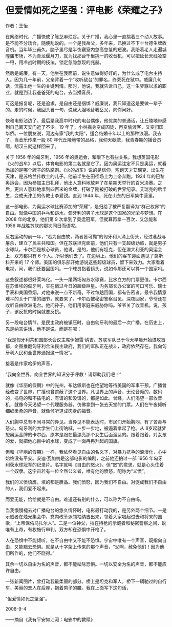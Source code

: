 # 但爱情如死之坚强：评电影《荣耀之子》

作者：王怡

在网络时代，广播快成了陈芝麻烂谷。关于广播，我心里一直揣着三个动人故事。是不能不分场合，随便乱说的。一个是我岳父，多年来，已换过不下十台德生牌收音机。当年毕业甫久，脑子里尽是半夜寝室内忽高忽低的短波。我陪着老人走遍城隍庙市场，不为青龙偃月刀，就为找那台千里挑一的收音机，可以把延长天线凌空一甩，用冷战时期的技法，锁定忽隐忽现的兆赫。

然后是威廉，有一天，他坐在我面前，说生意做得好好的，为什么成了电台主持人。因为几十年前，父亲背着一个“收听敌台”的罪名，终究死在狱中。威廉几句话，流露出他一生的关键剧情。那时，他说，我就告诉自己，这一生梦寐以求的职业，就是到让我爸爸死的电台，去当播音员。

可这是报复呢，还是追求，是自由还是捆绑？威廉说，我只知道这是要做一辈子的。走的时候，我回头冒一句，说我大胆地替我岳父，向你问好。

快和电影沾边了。最后是我高中时代的电台偶像，他优美的普通话，让丘陵地带感到自己离天安门近了不少。19 年了，小林摇身变成囚徒，再变偷渡客，又变归国华侨。一位朋友说，河边有家“我的太阳”，适合结婚十年以上的那种浪漫。我去了，当音乐传来一股 80 年代丘陵地带的品格，我仰天欷歔，我青春期的播音员啊，胡汉三就这样回来了。

关于 1956 年的匈牙利，1956 年的奥运会，和眼下也有些关系。我想英国电影《火的战车》以后，体育电影的第二名就是它了。因为奥运注定不只是奥运，就看添加的是哪个牌子的防腐剂。《火的战车》说的是信仰，短跑天才艾瑞克，出生在天津，是苏格兰传教士的儿子。他前半生在田径场上为上帝奔跑。1924 年的巴黎奥运会，因为参加主日礼拜，他出人意料地放弃了在星期天举行的百米决赛。之后，更出人意料地拿到四百米的金牌，打破了刚被打破的世界纪录。艾瑞克的后半生，变成天津卫的传教士李爱锐。直到 1944 年，死在山东的日军集中营里。

这一部电影，为奥运水球比赛添加的“荣耀”，是归给了被严复翻译为“群己权界”的自由。就像中国的乒乓和跳水，匈牙利的男子水球是这个国家的光荣与梦想。在 2008 年的北京，他们第 9 次拿到了奥运冠军。但就算再拿一百次，又怎能和 1956 年战胜苏联的那次同日而语呢。

反右运动的前一年，“若为自由故，两者皆可抛”的匈牙利人涌上街头，经过巷战与屠杀，建立了民主共和国。但在苏联坦克面前，他们只有一支超级劲旅，就是男子水球队。卡尔西是核心球员，他说，是的，他们有坦克，但在澳大利亚的奥运会上，双方都只有 6 个人。所以他们去了。在边境上，他们的客车迎面遇见了莫斯科开来的 17 个师。美国的俱乐部开始游说这些超级球员，留下来效力。大家看着电视，问，我们还要回国吗。一个球员指着镜头，说如今那还可以算一个国家吗。

这些叙述都很好莱坞化。一头一尾两场匈苏水球赛，比水立方的门票更值。卡尔西在苏维埃的匈牙利，实在俏过今日的超级巨星。内务部长办公室的可口可乐、瑞士手表和美国香烟，对他来说一点不新奇。不过每趟回国，都有告密者。最令我情意难平的关于广播的细节，就要来了。卡尔西被秘密警察召见，深夜回家，爷爷还在收听自由欧洲电台。他问孙子，他们用家庭来威胁你吗。爷爷关了收音机，说，孩子，该反抗的时候就要反抗。

另一段电台情节，是民主政府被镇压时，自由匈牙利的最后一次广播。在历史上，先是纳吉讲话，他不是说，而是在喊：

“我是匈牙利共和国部长会议主席伊姆雷·纳吉。苏联军队已于今天早晨开始进攻首都，企图推翻匈牙利合法民主政府，我们的军队正在战斗，政府依然存在。我向匈牙利人民和全世界通报这一情况”。

接着是作家哈伊的声音，

“我向全世界，向全世界的知识分子呼救！请帮助我们吧！”

就像《华丽的假期》中的光州，布达佩斯也在绝望地等待美国的军事干预。广播曾经改变了世界，广播也曾遮蔽了这个世界。凡世界上的声音，无论音频的，数码的，插电的和不插电的，有谱的和没谱的，都是如此。曾经，人们渴望一部收音机，就像今天渴望一个代理服务器，仿佛拿到一张去天堂的门票。人们在午夜倾听细细柔柔的声音，就像倾听道成肉身的福音。

人们胸中总有不同寻常的异见。当异见不能表达时，市民们开始胸闷，有了苦毒与怒火。匈牙利的大学生们上街呐喊，一步一步地，被逼着拿起了枪。从 8岁起就梦想奥运金牌的卡尔西，原本是跟在最漂亮那个女生后面溜达的。跟着跟着，对女孩的爱，就把他心目中的水球，变成了一面冉冉升起的国旗。

但和《华丽的假期》一样，我依然看见自由的名义下，对暴力抗争的浪漫化，心中始终没有平安。安迪·瓦加纳是这部电影的编剧，之前他还拍过一部 1956 年匈牙利获水球冠军的纪录片。名字就叫《自由的怒火》。但“怒”的意思，就是心头住着一个奴隶。这宇宙若有一位全然公义者，唯有他的愤怒，配称为“义愤”。

我们的义愤填膺，填的都是赝品。我们愤怒，因为我们不自由。对促成我们不自由的人，我们爱不起来。

而爱无能，恰恰就是不自由。难道还有别的什么，可以称为不自由吗。

当我慢慢褪去对广播电台的悠久情怀时，电影最打动我的，是另外两个细节。一是示威者在烛光集会中，党内改革派领袖纳吉出来，领着大家唱起过去和将来的国歌，“上帝保佑马扎尔人”。二是一位神父，挡在持枪的示威者和秘密警察之间，说唯有上帝，有权施行审判。双方却在恐惧中开枪了。

人在恐惧中不能倾听，在不自由中又不能不恐惧。宇宙中唯有一个声音，既指向自由，又能黜去恐惧。就是从十字架上传来的那个声音，“父啊，赦免他们！因为他们所作的，他们不晓得。”

其余一切以自由为名的声音，都不能祛除恐惧。一切以安全为名的声音，都不能应许自由。

一张新闻图片，曾打动我最柔弱的部分。桥上是坦克和军人，桥下一辆驰过的自行车，美丽的恋人在后座，抱着男子的腰。我在上面写下这句话，

“但爱情如死之坚强”。

 

2008-9-4

——摘自《我有平安如江河：电影中的救赎》
